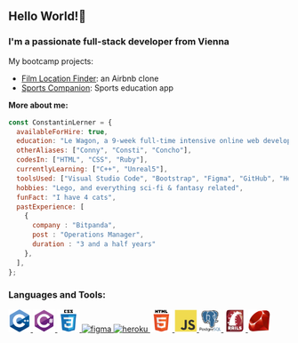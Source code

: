 <h2> Hello World!👋 </h2>

<h3>I'm a passionate full-stack developer from Vienna</h3>

<p>My bootcamp projects: </p>

<ul>
  <li><a href="https://github.com/constiL/FILM_LOCATION_FINDER">Film Location Finder</a>: an Airbnb clone</li>
  <li><a href="https://github.com/Jshedds/SPORTS_COMPANION">Sports Companion</a>: Sports education app</li>
</ul>

**More about me:**

```javascript
const ConstantinLerner = {
  availableForHire: true,
  education: "Le Wagon, a 9-week full-time intensive online web development bootcamp",
  otherAliases: ["Conny", "Consti", "Concho"],
  codesIn: ["HTML", "CSS", "Ruby"],
  currentlyLearning: ["C++", "Unreal5"],
  toolsUsed: ["Visual Studio Code", "Bootstrap", "Figma", "GitHub", "Heroku", "Ruby on Rails"],
  hobbies: "Lego, and everything sci-fi & fantasy related",
  funFact: "I have 4 cats",
  pastExperience: [
    {
      company : "Bitpanda",
      post : "Operations Manager",
      duration : "3 and a half years"
    },
  ],
};
```

<h3 align="left">Languages and Tools:</h3>
<p align="left"> <a href="https://www.w3schools.com/cpp/" target="_blank" rel="noreferrer"> <img src="https://raw.githubusercontent.com/devicons/devicon/master/icons/cplusplus/cplusplus-original.svg" alt="cplusplus" width="40" height="40"/> </a> <a href="https://www.w3schools.com/cs/" target="_blank" rel="noreferrer"> <img src="https://raw.githubusercontent.com/devicons/devicon/master/icons/csharp/csharp-original.svg" alt="csharp" width="40" height="40"/> </a> <a href="https://www.w3schools.com/css/" target="_blank" rel="noreferrer"> <img src="https://raw.githubusercontent.com/devicons/devicon/master/icons/css3/css3-original-wordmark.svg" alt="css3" width="40" height="40"/> </a> <a href="https://www.figma.com/" target="_blank" rel="noreferrer"> <img src="https://www.vectorlogo.zone/logos/figma/figma-icon.svg" alt="figma" width="40" height="40"/> </a> <a href="https://heroku.com" target="_blank" rel="noreferrer"> <img src="https://www.vectorlogo.zone/logos/heroku/heroku-icon.svg" alt="heroku" width="40" height="40"/> </a> <a href="https://www.w3.org/html/" target="_blank" rel="noreferrer"> <img src="https://raw.githubusercontent.com/devicons/devicon/master/icons/html5/html5-original-wordmark.svg" alt="html5" width="40" height="40"/> </a> <a href="https://developer.mozilla.org/en-US/docs/Web/JavaScript" target="_blank" rel="noreferrer"> <img src="https://raw.githubusercontent.com/devicons/devicon/master/icons/javascript/javascript-original.svg" alt="javascript" width="40" height="40"/> </a> <a href="https://www.postgresql.org" target="_blank" rel="noreferrer"> <img src="https://raw.githubusercontent.com/devicons/devicon/master/icons/postgresql/postgresql-original-wordmark.svg" alt="postgresql" width="40" height="40"/> </a> <a href="https://rubyonrails.org" target="_blank" rel="noreferrer"> <img src="https://raw.githubusercontent.com/devicons/devicon/master/icons/rails/rails-original-wordmark.svg" alt="rails" width="40" height="40"/> </a> <a href="https://www.ruby-lang.org/en/" target="_blank" rel="noreferrer"> <img src="https://raw.githubusercontent.com/devicons/devicon/master/icons/ruby/ruby-original.svg" alt="ruby" width="40" height="40"/> </a>
